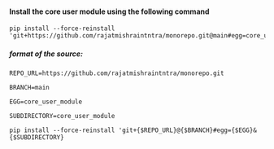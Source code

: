 #### Install the core user module using the following command

```
pip install --force-reinstall 'git+https://github.com/rajatmishraintntra/monorepo.git@main#egg=core_user_module&subdirectory=core_user_module'
```

##### format of the source:

`REPO_URL=https://github.com/rajatmishraintntra/monorepo.git`

`BRANCH=main`

`EGG=core_user_module`

`SUBDIRECTORY=core_user_module`

```
pip install --force-reinstall 'git+{$REPO_URL}@{$BRANCH}#egg={$EGG}&{$SUBDIRECTORY}
```
